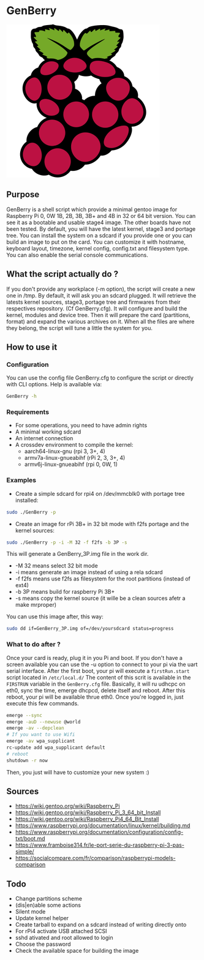 # GenBerry

![logo GenBerry](./GenBerry.webp)

## Purpose

GenBerry is a shell script which provide a minimal gentoo image for
Raspberry Pi 0, 0W 1B, 2B, 3B, 3B+ and 4B in 32 or 64 bit version. You can see it as a
bootable and usable stage4 image. The other boards have not been tested.
By default, you will have the latest kernel, stage3 and portage tree. 
You can install the system on a sdcard if you provide one or you can build an 
image to put on the card.
You can customize it with hostname, keyboard layout, timezone, kernel config, 
config.txt and filesystem type. You can also enable the serial console communications.

## What the script actually do ?

If you don't provide any workplace (-m option), the script will create a new one in /tmp. 
By default, it will ask you an sdcard plugged. It will retrieve the latests kernel sources,
stage3, portage tree and firmwares from their respectives repository. (Cf GenBerry.cfg).
It will configure and build the kernel, modules and device tree. Then it will prepare 
the card (partitions, format) and expand the various archives on it.
When all the files are where they belong, the script will tune a little the system for you.

## How to use it

### Configuration

You can use the config file GenBerry.cfg to configure the script or directly 
with CLI options. Help is available via:
```bash
GenBerry -h
```

### Requirements

* For some operations, you need to have admin rights
* A minimal working sdcard
* An internet connection
* A crossdev environment to compile the kernel:
    * aarch64-linux-gnu (rpi 3, 3+, 4)
    * armv7a-linux-gnueabihf (rPi 2, 3, 3+, 4)
    * armv6j-linux-gnueabihf (rpi 0, 0W, 1)

### Examples

* Create a simple sdcard for rpi4 on /dev/mmcblk0 with portage tree installed:
```bash
sudo ./GenBerry -p
```
* Create an image for rPi 3B+ in 32 bit mode with f2fs portage and the kernel sources:
```bash
sudo ./GenBerry -p -i -M 32 -f f2fs -b 3P -s
```
This will generate a GenBerry_3P.img file in the work dir. 
* -M 32 means select 32 bit mode
* -i means generate an image instead of using a rela sdcard
* -f f2fs means use f2fs as filesystem for the root partitions (instead of ext4)
* -b 3P means build for raspberry Pi 3B+
* -s means copy the kernel source (it wille be a clean sources afetr a make mrproper)

You can use this image after, this way:
```bash
sudo dd if=GenBerry_3P.img of=/dev/yoursdcard status=progress
```

### What to do after ?

Once your card is ready, plug it in you Pi and boot. If you don't have a screen available
you can use the -u option to connect to your pi via the uart serial interface.
After the first boot, your pi will execute a `firstRun.start` script located in `/etc/local.d/`
The content of this scrit is available in the `FIRSTRUN` variable in the `GenBerry.cfg` file.
Basically, it will ru udhcpc on eth0, sync the time, emerge dhcpcd, delete itself and reboot.
After this reboot, your pi will be available thrue eth0.
Once you're logged in, just execute this few commands.

```bash
emerge --sync
emerge -auD --newuse @world
emerge -av --depclean
# If you want to use Wifi
emerge -av wpa_supplicant
rc-update add wpa_supplicant default
# reboot
shutdown -r now
```
Then, you just will have to customize your new system :)

## Sources

* https://wiki.gentoo.org/wiki/Raspberry_Pi
* https://wiki.gentoo.org/wiki/Raspberry_Pi_3_64_bit_Install
* https://wiki.gentoo.org/wiki/Raspberry_Pi4_64_Bit_Install
* https://www.raspberrypi.org/documentation/linux/kernel/building.md
* https://www.raspberrypi.org/documentation/configuration/config-txt/boot.md
* https://www.framboise314.fr/le-port-serie-du-raspberry-pi-3-pas-simple/
* https://socialcompare.com/fr/comparison/raspberrypi-models-comparison

## Todo

* Change partitions scheme
* (dis|en)able some actions
* Silent mode
* Update kernel helper
* Create tarball to expand on a sdcard instead of writing directly onto
* For rPi4 activate USB attached SCSI
* sshd ativated and root allowed to login
* Choose the password
* Check the available space for building the image

